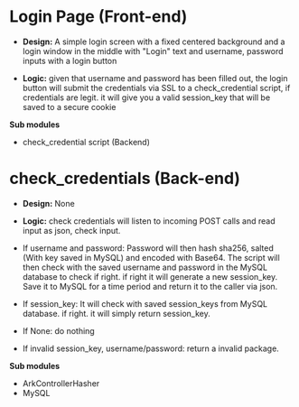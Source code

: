 # Login Page (Front-end)
- **Design:** A simple login screen with a fixed centered background and a login window in the middle with "Login" text and username, password inputs with a login button

- **Logic:** given that username and password has been filled out, the login button will submit the credentials via SSL to a check_credential script, if credentials are legit. it will give you a valid session_key that will be saved to a secure cookie

**Sub modules**
- check_credential script (Backend)

# check_credentials (Back-end)
- **Design:** None

- **Logic:** check credentials will listen to incoming POST calls and read input as json, check input.

- If username and password: Password will then hash sha256, salted (With key saved in MySQL) and encoded with Base64. The script will then check with the saved username and password in the MySQL database to check if right. if right it will generate a new session_key. Save it to MySQL for a time period and return it to the caller via json.

- If session_key: It will check with saved session_keys from MySQL database. if right. it will simply return session_key.

- If None: do nothing

- If invalid session_key, username/password: return a invalid package.

**Sub modules**
- ArkControllerHasher
- MySQL